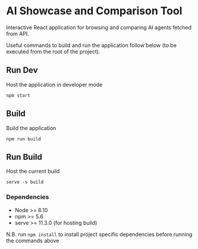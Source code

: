 # AI Showcase and Comparison Tool

Interactive React application for browsing and comparing AI agents fetched from API.


Useful commands to build and run the application follow below (to be executed from the root of the project).


## Run Dev
Host the application in developer mode
```
npm start
```

## Build
Build the application
```
npm run build
```

## Run Build
Host the current build
```
serve -s build
```

### Dependencies
- Node >= 8.10
- npm >= 5.6
- serve >= 11.3.0 (for hosting build)

N.B. run `npm install` to install project specific dependencies before running the commands above